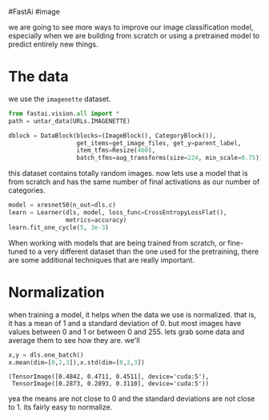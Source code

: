 #FastAi #image 

we are going to see more ways to improve our image classification model, especially when we are building from scratch or using a pretrained model to predict entirely new things.
# The data
we use the `imagenette` dataset.
```python
from fastai.vision.all import * 
path = untar_data(URLs.IMAGENETTE)

dblock = DataBlock(blocks=(ImageBlock(), CategoryBlock()),
				   get_items=get_image_files, get_y=parent_label,
				   item_tfms=Resize(460),
				   batch_tfms=aug_transforms(size=224, min_scale=0.75)) dls = dblock.dataloaders(path, bs=64)
```
this dataset contains totally random images. now lets use a model that is from scratch and has the same number of final activations as our number of categories.
```python
model = xresnet50(n_out=dls.c) 
learn = Learner(dls, model, loss_func=CrossEntropyLossFlat(),
				metrics=accuracy) 
learn.fit_one_cycle(5, 3e-3)
```
When working with models that are being trained from scratch, or fine-tuned to a very different dataset than the one used for the pretraining, there are some additional techniques that are really important. 

# Normalization
when training a model, it helps when the data we use is normalized. that is, it has a mean of 1 and a standard deviation of 0. but most images have values between 0 and 1 or between 0 and 255. 
lets grab some data and average them to see how they are. we'll
```python
x,y = dls.one_batch() 
x.mean(dim=[0,2,3]),x.std(dim=[0,2,3])
```
```
(TensorImage([0.4842, 0.4711, 0.4511], device='cuda:5'),
 TensorImage([0.2873, 0.2893, 0.3110], device='cuda:5'))
```
yea the means are not close to 0 and the standard deviations are not close to 1.
its fairly easy to normalize.